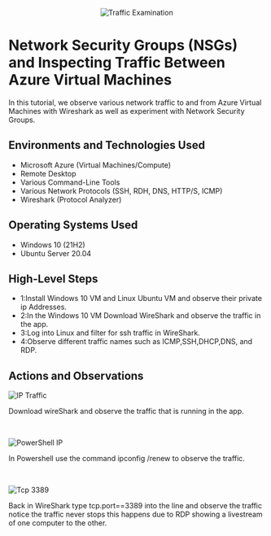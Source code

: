 <p align="center">
<img src="https://i.imgur.com/Ua7udoS.png" alt="Traffic Examination"/>
</p>

<h1>Network Security Groups (NSGs) and Inspecting Traffic Between Azure Virtual Machines</h1>
In this tutorial, we observe various network traffic to and from Azure Virtual Machines with Wireshark as well as experiment with Network Security Groups. <br />




<h2>Environments and Technologies Used</h2>

- Microsoft Azure (Virtual Machines/Compute)
- Remote Desktop
- Various Command-Line Tools
- Various Network Protocols (SSH, RDH, DNS, HTTP/S, ICMP)
- Wireshark (Protocol Analyzer)

<h2>Operating Systems Used </h2>

- Windows 10 (21H2)
- Ubuntu Server 20.04

<h2>High-Level Steps</h2>

- 1:Install Windows 10 VM and Linux Ubuntu VM and observe their private ip Addresses.
- 2:In the Windows 10 VM Download WireShark and observe the traffic in the app.
- 3:Log into Linux and filter for ssh traffic in WireShark.
- 4:Observe different traffic names such as ICMP,SSH,DHCP,DNS, and RDP.

<h2>Actions and Observations</h2>

<p>
<img src="https://i.imgur.com/JKs8ndo.png" alt="IP Traffic"/>
</p>
<p>
Download wireShark and observe the traffic that is running in the app.
</p>
<br />

<p>
<img src="https://i.imgur.com/kcbX2Wj.png" alt="PowerShell IP"/>
</p>
<p>
In Powershell use the command ipconfig /renew to observe the traffic.
</p>
<br />

<p>
<img src="https://i.imgur.com/clnzDBc.png" alt="Tcp 3389"/>
</p>
<p>
Back in WireShark type tcp.port==3389 into the line and observe the traffic notice the traffic never stops this happens due to RDP showing a livestream of one computer to the other.
</p>
<br />
